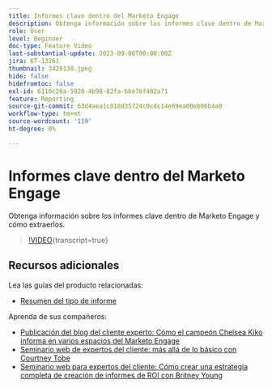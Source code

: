 ```yaml
---
title: Informes clave dentro del Marketo Engage
description: Obtenga información sobre los informes clave dentro de Marketo Engage y cómo extraerlos.
role: User
level: Beginner
doc-type: Feature Video
last-substantial-update: 2023-09-06T00:00:00Z
jira: KT-13261
thumbnail: 3420138.jpeg
hide: false
hidefromtoc: false
exl-id: 6110c26a-5920-4b98-82fa-bbe76f402a71
feature: Reporting
source-git-commit: 63d4aea1c818d35724c0cdc14e69ea00eb06b4a0
workflow-type: tm+mt
source-wordcount: '119'
ht-degree: 0%

---
```


# Informes clave dentro del Marketo Engage

Obtenga información sobre los informes clave dentro de Marketo Engage y cómo extraerlos.

>[!VIDEO](https://video.tv.adobe.com/v/3420138/?learn=on){transcript=true}

## Recursos adicionales

Lea las guías del producto relacionadas:

* [Resumen del tipo de informe](https://experienceleague.adobe.com/docs/marketo/using/product-docs/reporting/basic-reporting/report-types/report-type-overview.html?lang=en)

Aprenda de sus compañeros:

* [Publicación del blog del cliente experto: Cómo el campeón Chelsea Kiko informa en varios espacios del Marketo Engage](https://nation.marketo.com/t5/product-blogs/how-marketo-champion-chelsea-kiko-reports-in-various-marketo/ba-p/242627)
* [Seminario web de expertos del cliente: más allá de lo básico con Courtney Tobe](https://nation.marketo.com/t5/product-blogs/on-demand-webinar-beyond-the-basics-marketo-reporting/ba-p/302116)
* [Seminario web para expertos del cliente: Cómo crear una estrategia completa de creación de informes de ROI con Britney Young](https://nation.marketo.com/t5/product-blogs/on-demand-webinar-rounding-out-your-reporting-how-to-build-a/ba-p/319082)
